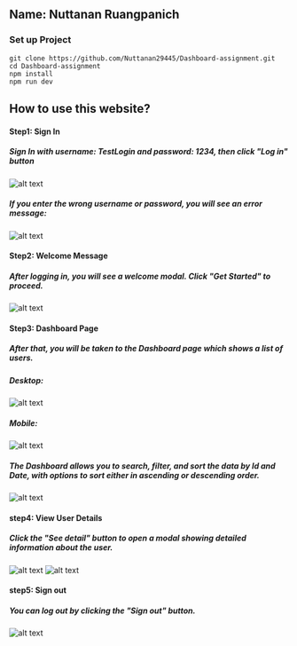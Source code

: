 ## Name: Nuttanan Ruangpanich

### Set up Project

```
git clone https://github.com/Nuttanan29445/Dashboard-assignment.git
cd Dashboard-assignment
npm install
npm run dev
```

## How to use this website?

#### Step1: Sign In

##### Sign In with username: TestLogin and password: 1234, then click "Log in" button

![alt text](public/ImagesWebsite/Step1.jpg)

##### If you enter the wrong username or password, you will see an error message:

![alt text](public/ImagesWebsite/WrongLogin.jpg)

#### Step2: Welcome Message

##### After logging in, you will see a welcome modal. Click "Get Started" to proceed.

![alt text](public/ImagesWebsite/Step2.jpg)

#### Step3: Dashboard Page

##### After that, you will be taken to the Dashboard page which shows a list of users.

##### Desktop:

![alt text](public/ImagesWebsite/Step3.jpg)

##### Mobile:

![alt text](public/ImagesWebsite/Mobile.jpg)

##### The Dashboard allows you to search, filter, and sort the data by Id and Date, with options to sort either in ascending or descending order.

![alt text](public/ImagesWebsite/StepSearchAndFilter.jpg)

#### step4: View User Details

##### Click the "See detail" button to open a modal showing detailed information about the user.

![alt text](public/ImagesWebsite/Step4.jpg)
![alt text](public/ImagesWebsite/ModalDetail.jpg)

#### step5: Sign out

##### You can log out by clicking the "Sign out" button.

![alt text](public/ImagesWebsite/Step5.jpg)
